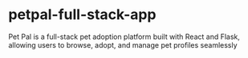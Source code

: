 # petpal-full-stack-app
Pet Pal is a full-stack pet adoption platform built with React and Flask, allowing users to browse, adopt, and manage pet profiles seamlessly
